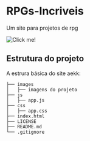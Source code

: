 # RPGs-Incriveis

Um site para projetos de rpg

![Click me!](https://www.saladadeassuntos.com.br/wp-content/uploads/2010/08/Hommer1.gif)

## Estrutura do projeto
A estrura básica do site aekk:

```
├── images
│   ├── imagens do projeto
├── js 
│   ├── app.js
├── css
│   ├── app.css
├── index.html
├── LICENSE
├── README.md
└── .gitignore
```
